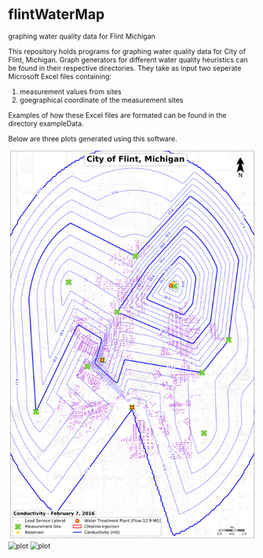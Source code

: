 # flintWaterMap
graphing water quality data for Flint Michigan 

This repository holds programs for graphing water quality data for City of Flint, Michigan.
Graph generators for different water quality heuristics can be found in their respective directories.
They take as input two seperate Microsoft Excel files containing:
1) measurement values from sites 
2) goegraphical coordinate of the measurement sites

Examples of how these Excel files are formated can be found in the directory exampleData.

Below are three plots generated using this software. 



![plot](/images/February7,2016ConductivityEWDM.png)
![plot](/images/February14,2016AlkalinityEWDM.png)
![plot](/images/February14,2016TemperatureEWDM.png)



